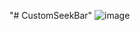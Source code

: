 "# CustomSeekBar" 
![image](https://github.com/525642022/CustomSeekBar/tree/master/MyApplication/Screenshot/Screenshot_20170404-144633.png )   